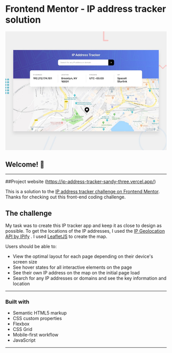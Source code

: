 # Frontend Mentor - IP address tracker solution

![Design preview for the IP address tracker coding challenge](./design/desktop-preview.jpg)

## Welcome! 👋
---

##Project website
(https://ip-address-tracker-sandy-three.vercel.app/)

This is a solution to the [IP address tracker challenge on Frontend Mentor](https://www.frontendmentor.io/challenges/ip-address-tracker-I8-0yYAH0).
Thanks for checking out this front-end coding challenge.

## The challenge

My task was to create this IP tracker app and keep it as close to design as possible. To get the locations of the IP addresses, I used the  [IP Geolocation API by IPify](https://geo.ipify.org/) . I used [LeafletJS](https://leafletjs.com/) to create the map.

Users should be able to:

- View the optimal layout for each page depending on their device's screen size
- See hover states for all interactive elements on the page
- See their own IP address on the map on the initial page load
- Search for any IP addresses or domains and see the key information and location

---

### Built with

- Semantic HTML5 markup
- CSS custom properties
- Flexbox
- CSS Grid
- Mobile-first workflow
- JavaScript
---
